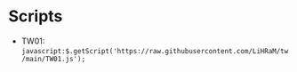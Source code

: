 # Scripts

- TW01: `javascript:$.getScript('https://raw.githubusercontent.com/LiHRaM/tw/main/TW01.js');`
